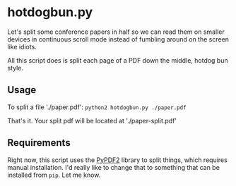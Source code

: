 hotdogbun.py
============

Let's split some conference papers in half so we can read them on
smaller devices in continuous scroll mode instead of fumbling around on
the screen like idiots.

All this script does is split each page of a PDF down the middle,
hotdog bun style.

Usage
-----

To split a file './paper.pdf': `python2 hotdogbun.py ./paper.pdf`

That's it. Your split pdf will be located at './paper-split.pdf'

Requirements
------------

Right now, this script uses the [PyPDF2](https://github.com/knowah/PyPDF2/)
library to split things, which requires manual installation. I'd really like
to change that to something that can be installed from `pip`. Let me know.
